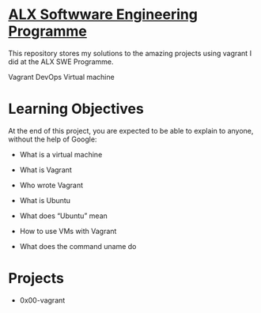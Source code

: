 # [ALX Softwware Engineering Programme](https://www.alxafrica.com/about/)

This repository stores my solutions to the amazing projects using vagrant I did at the ALX SWE Programme.

Vagrant
DevOps
Virtual machine

# Learning Objectives

At the end of this project, you are expected to be able to explain to anyone, without the help of Google:

- What is a virtual machine


- What is Vagrant

- Who wrote Vagrant

- What is Ubuntu

- What does “Ubuntu” mean

- How to use VMs with Vagrant

- What does the command uname do

# Projects

- 0x00-vagrant

